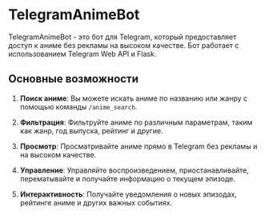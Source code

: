 # TelegramAnimeBot

TelegramAnimeBot - это бот для Telegram, который предоставляет доступ к аниме без рекламы на высоком качестве. Бот работает с использованием Telegram Web API и Flask.

## Основные возможности

1. **Поиск аниме**: Вы можете искать аниме по названию или жанру с помощью команды `/anime_search`.

2. **Фильтрация**: Фильтруйте аниме по различным параметрам, таким как жанр, год выпуска, рейтинг и другие.

3. **Просмотр**: Просматривайте аниме прямо в Telegram без рекламы и на высоком качестве.

4. **Управление**: Управляйте воспроизведением, приостанавливайте, перематывайте и получайте информацию о текущем эпизоде.

5. **Интерактивность**: Получайте уведомления о новых эпизодах, рейтинге аниме и других важных событиях.
